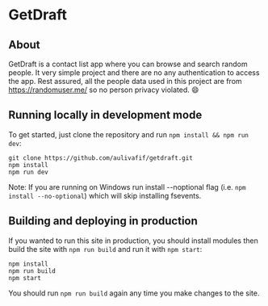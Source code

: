 # GetDraft

## About

GetDraft is a contact list app where you can browse and search random people. It very simple project and there are no any authentication to access the app. Rest assured, all the people data used in this project are from https://randomuser.me/ so no person privacy violated. 😄

## Running locally in development mode

To get started, just clone the repository and run `npm install && npm run dev`:

    git clone https://github.com/aulivafif/getdraft.git
    npm install
    npm run dev

Note: If you are running on Windows run install --noptional flag (i.e. `npm install --no-optional`) which will skip installing fsevents.

## Building and deploying in production

If you wanted to run this site in production, you should install modules then build the site with `npm run build` and run it with `npm start`:

    npm install
    npm run build
    npm start

You should run `npm run build` again any time you make changes to the site.

